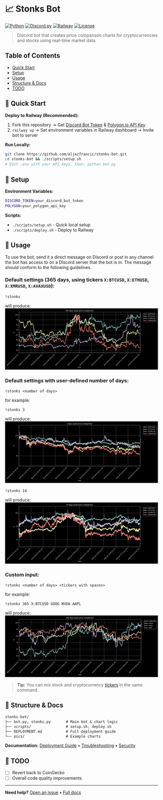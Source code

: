# 📈 Stonks Bot

[![Python](https://img.shields.io/badge/Python-3.12+-blue.svg)](https://www.python.org/downloads/)
[![Discord.py](https://img.shields.io/badge/Discord.py-2.0+-green.svg)](https://discordpy.readthedocs.io/)
[![Railway](https://img.shields.io/badge/Deploy%20on-Railway-000000.svg?logo=railway)](https://railway.app/)
[![License](https://img.shields.io/badge/License-MIT-yellow.svg)](LICENSE)

> Discord bot that creates price comparison charts for cryptocurrencies and stocks using real-time market data.

## Table of Contents
- [Quick Start](#quick-start)
- [Setup](#setup)
- [Usage](#usage)
- [Structure & Docs](#structure--docs)
- [TODO](#todo)

## 🚀 Quick Start

**Deploy to Railway (Recommended):**
1. Fork this repository → Get [Discord Bot Token](https://discord.com/developers/applications) & [Polygon.io API Key](https://polygon.io/)
2. `railway up` → Set environment variables in Railway dashboard → Invite bot to server

**Run Locally:**
```bash
git clone https://github.com/aljazfrancic/stonks-bot.git
cd stonks-bot && ./scripts/setup.sh
# Edit .env with your API keys, then: python bot.py
```

## 🔧 Setup

**Environment Variables:**
```bash
DISCORD_TOKEN=your_discord_bot_token
POLYGON=your_polygon_api_key
```

**Scripts:**
- `./scripts/setup.sh` - Quick local setup
- `./scripts/deploy.sh` - Deploy to Railway

## 📖 Usage

To use the bot, send it a direct message on Discord or post in any channel the bot has access to on a Discord server that the bot is in. The message should conform to the following guidelines.

### Default settings (365 days, using tickers `X:BTCUSD`, `X:ETHUSD`, `X:XMRUSD`, `X:AVAXUSD`):
```
!stonks
```
will produce:
![example 1](pics/!stonks.png)

### Default settings with user-defined number of days:
```
!stonks <number of days>
```
for example:
```
!stonks 3
```
will produce:
![example 2](pics/!stonks_3.png)
```
!stonks 14
```
will produce:
![example 3](pics/!stonks_14.png)

### Custom input:
```
!stonks <number of days> <tickers with spaces>
```
for example:
```
!stonks 365 X:BTCUSD GOOG NVDA AAPL
```
will produce:
![example 4](pics/!stonks_365_X-BTCUSD_GOOG_NVDA_AAPL.png)

> **Tip:** You can mix stock and cryptocurrency [tickers](https://polygon.io/quote/tickers) in the same command.

## 📁 Structure & Docs

```
stonks-bot/
├── bot.py, stonks.py       # Main bot & chart logic
├── scripts/                # setup.sh, deploy.sh
├── DEPLOYMENT.md           # Full deployment guide
└── pics/                   # Example charts
```

**Documentation:** [Deployment Guide](DEPLOYMENT.md) • [Troubleshooting](DEPLOYMENT.md#troubleshooting) • [Security](DEPLOYMENT.md#security-best-practices)

## 📝 TODO

- [ ] Revert back to CoinGecko
- [ ] Overall code quality improvements

---
**Need help?** [Open an issue](https://github.com/aljazfrancic/stonks-bot/issues) • [Full docs](DEPLOYMENT.md)
